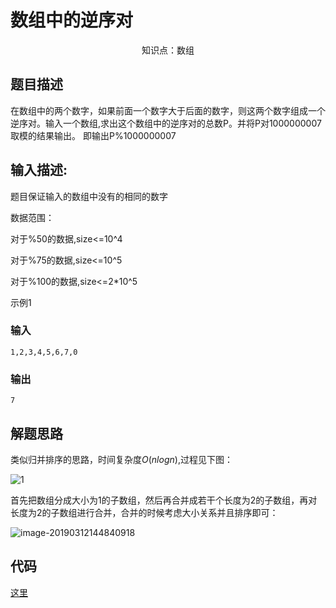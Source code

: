 # 数组中的逆序对

<center>知识点：数组</center>

## 题目描述

在数组中的两个数字，如果前面一个数字大于后面的数字，则这两个数字组成一个逆序对。输入一个数组,求出这个数组中的逆序对的总数P。并将P对1000000007取模的结果输出。 即输出P%1000000007

## 输入描述:

题目保证输入的数组中没有的相同的数字

数据范围：	

对于%50的数据,size<=10^4	

对于%75的数据,size<=10^5	

对于%100的数据,size<=2*10^5

示例1

### 输入

```
1,2,3,4,5,6,7,0
```

### 输出

```
7
```

## 解题思路

类似归并排序的思路，时间复杂度$O(nlogn$),过程见下图：

![1](https://ws4.sinaimg.cn/large/006tKfTcgy1g100h6c35uj30cf0993yn.jpg)

首先把数组分成大小为1的子数组，然后再合并成若干个长度为2的子数组，再对长度为2的子数组进行合并，合并的时候考虑大小关系并且排序即可：

![image-20190312144840918](https://ws1.sinaimg.cn/large/006tKfTcgy1g100grcvmuj30rs0dq78g.jpg)


## 代码

[这里](../Code/34.java)